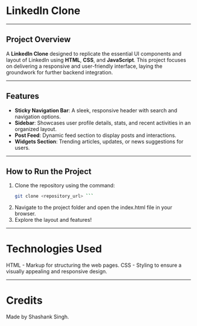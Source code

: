 # LinkedIn Clone

---

## Project Overview  
A **LinkedIn Clone** designed to replicate the essential UI components and layout of LinkedIn using **HTML**, **CSS**, and **JavaScript**. This project focuses on delivering a responsive and user-friendly interface, laying the groundwork for further backend integration.

---

## Features  

- **Sticky Navigation Bar**: A sleek, responsive header with search and navigation options.  
- **Sidebar**: Showcases user profile details, stats, and recent activities in an organized layout.  
- **Post Feed**: Dynamic feed section to display posts and interactions.  
- **Widgets Section**: Trending articles, updates, or news suggestions for users.  

---

## How to Run the Project

1. Clone the repository using the command:  
   ```bash
   git clone <repository_url> ```
2. Navigate to the project folder and open the index.html file in your browser.
3. Explore the layout and features!

---

# Technologies Used 

HTML - Markup for structuring the web pages.
CSS - Styling to ensure a visually appealing and responsive design.

---

# Credits

Made by Shashank Singh.
